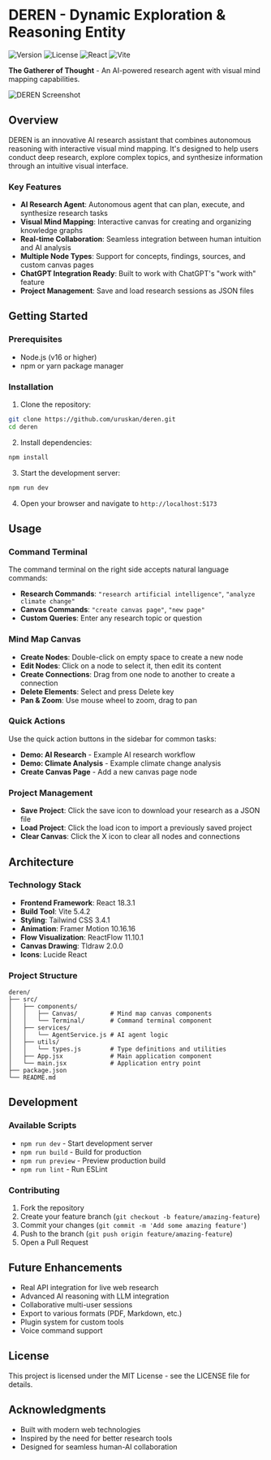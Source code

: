# DEREN - Dynamic Exploration & Reasoning Entity

![Version](https://img.shields.io/badge/version-1.0.0-blue)
![License](https://img.shields.io/badge/license-MIT-green)
![React](https://img.shields.io/badge/React-18.3.1-61dafb)
![Vite](https://img.shields.io/badge/Vite-5.4.2-646cff)

**The Gatherer of Thought** - An AI-powered research agent with visual mind mapping capabilities.

![DEREN Screenshot](./screenshot.png)

## Overview

DEREN is an innovative AI research assistant that combines autonomous reasoning with interactive visual mind mapping. It's designed to help users conduct deep research, explore complex topics, and synthesize information through an intuitive visual interface.

### Key Features

- **AI Research Agent**: Autonomous agent that can plan, execute, and synthesize research tasks
- **Visual Mind Mapping**: Interactive canvas for creating and organizing knowledge graphs
- **Real-time Collaboration**: Seamless integration between human intuition and AI analysis
- **Multiple Node Types**: Support for concepts, findings, sources, and custom canvas pages
- **ChatGPT Integration Ready**: Built to work with ChatGPT's "work with" feature
- **Project Management**: Save and load research sessions as JSON files

## Getting Started

### Prerequisites

- Node.js (v16 or higher)
- npm or yarn package manager

### Installation

1. Clone the repository:
```bash
git clone https://github.com/uruskan/deren.git
cd deren
```

2. Install dependencies:
```bash
npm install
```

3. Start the development server:
```bash
npm run dev
```

4. Open your browser and navigate to `http://localhost:5173`

## Usage

### Command Terminal

The command terminal on the right side accepts natural language commands:

- **Research Commands**: `"research artificial intelligence"`, `"analyze climate change"`
- **Canvas Commands**: `"create canvas page"`, `"new page"`
- **Custom Queries**: Enter any research topic or question

### Mind Map Canvas

- **Create Nodes**: Double-click on empty space to create a new node
- **Edit Nodes**: Click on a node to select it, then edit its content
- **Create Connections**: Drag from one node to another to create a connection
- **Delete Elements**: Select and press Delete key
- **Pan & Zoom**: Use mouse wheel to zoom, drag to pan

### Quick Actions

Use the quick action buttons in the sidebar for common tasks:
- **Demo: AI Research** - Example AI research workflow
- **Demo: Climate Analysis** - Example climate change analysis
- **Create Canvas Page** - Add a new canvas page node

### Project Management

- **Save Project**: Click the save icon to download your research as a JSON file
- **Load Project**: Click the load icon to import a previously saved project
- **Clear Canvas**: Click the X icon to clear all nodes and connections

## Architecture

### Technology Stack

- **Frontend Framework**: React 18.3.1
- **Build Tool**: Vite 5.4.2
- **Styling**: Tailwind CSS 3.4.1
- **Animation**: Framer Motion 10.16.16
- **Flow Visualization**: ReactFlow 11.10.1
- **Canvas Drawing**: Tldraw 2.0.0
- **Icons**: Lucide React

### Project Structure

```
deren/
├── src/
│   ├── components/
│   │   ├── Canvas/         # Mind map canvas components
│   │   └── Terminal/       # Command terminal component
│   ├── services/
│   │   └── AgentService.js # AI agent logic
│   ├── utils/
│   │   └── types.js        # Type definitions and utilities
│   ├── App.jsx             # Main application component
│   └── main.jsx            # Application entry point
├── package.json
└── README.md
```

## Development

### Available Scripts

- `npm run dev` - Start development server
- `npm run build` - Build for production
- `npm run preview` - Preview production build
- `npm run lint` - Run ESLint

### Contributing

1. Fork the repository
2. Create your feature branch (`git checkout -b feature/amazing-feature`)
3. Commit your changes (`git commit -m 'Add some amazing feature'`)
4. Push to the branch (`git push origin feature/amazing-feature`)
5. Open a Pull Request

## Future Enhancements

- Real API integration for live web research
- Advanced AI reasoning with LLM integration
- Collaborative multi-user sessions
- Export to various formats (PDF, Markdown, etc.)
- Plugin system for custom tools
- Voice command support

## License

This project is licensed under the MIT License - see the LICENSE file for details.

## Acknowledgments

- Built with modern web technologies
- Inspired by the need for better research tools
- Designed for seamless human-AI collaboration
